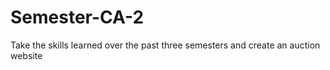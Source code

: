 # Semester-CA-2
Take the skills learned over the past three semesters and create an auction website
